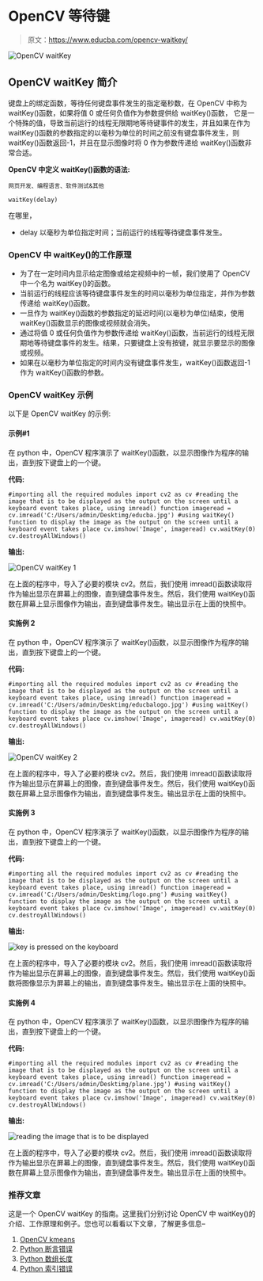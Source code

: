 # OpenCV 等待键

> 原文：<https://www.educba.com/opencv-waitkey/>

![OpenCV waitKey](img/4014220b7f64645b3b845f2668d39b8f.png)



## OpenCV waitKey 简介

键盘上的绑定函数，等待任何键盘事件发生的指定毫秒数，在 OpenCV 中称为 waitKey()函数，如果将值 0 或任何负值作为参数提供给 waitKey()函数， 它是一个特殊的值，导致当前运行的线程无限期地等待键事件的发生，并且如果在作为 waitKey()函数的参数指定的以毫秒为单位的时间之前没有键盘事件发生，则 waitKey()函数返回-1，并且在显示图像时将 0 作为参数传递给 waitKey()函数非常合适。

**OpenCV 中定义 waitKey()函数的语法:**

<small>网页开发、编程语言、软件测试&其他</small>

`waitKey(delay)`

在哪里，

*   delay 以毫秒为单位指定时间；当前运行的线程等待键盘事件发生。

### OpenCV 中 waitKey()的工作原理

*   为了在一定时间内显示给定图像或给定视频中的一帧，我们使用了 OpenCV 中一个名为 waitKey()的函数。
*   当前运行的线程应该等待键盘事件发生的时间以毫秒为单位指定，并作为参数传递给 waitKey()函数。
*   一旦作为 waitKey()函数的参数指定的延迟时间(以毫秒为单位)结束，使用 waitKey()函数显示的图像或视频就会消失。
*   通过将值 0 或任何负值作为参数传递给 waitKey()函数，当前运行的线程无限期地等待键盘事件的发生。结果，只要键盘上没有按键，就显示要显示的图像或视频。
*   如果在以毫秒为单位指定的时间内没有键盘事件发生，waitKey()函数返回-1 作为 waitKey()函数的参数。

### OpenCV waitKey 示例

以下是 OpenCV waitKey 的示例:

#### 示例#1

在 python 中，OpenCV 程序演示了 waitKey()函数，以显示图像作为程序的输出，直到按下键盘上的一个键。

**代码:**

`#importing all the required modules
import cv2 as cv
#reading the image that is to be displayed as the output on the screen until a keyboard event takes place, using imread() function
imageread = cv.imread('C:/Users/admin/Desktimg/educba.jpg')
#using waitKey() function to display the image as the output on the screen until a keyboard event takes place
cv.imshow('Image', imageread)
cv.waitKey(0)
cv.destroyAllWindows()`

**输出:**

![OpenCV waitKey 1](img/0c38420e772e3baf2187cd792245b1f1.png)



在上面的程序中，导入了必要的模块 cv2。然后，我们使用 imread()函数读取将作为输出显示在屏幕上的图像，直到键盘事件发生。然后，我们使用 waitKey()函数在屏幕上显示图像作为输出，直到键盘事件发生。输出显示在上面的快照中。

#### 实施例 2

在 python 中，OpenCV 程序演示了 waitKey()函数，以显示图像作为程序的输出，直到按下键盘上的一个键。

**代码:**

`#importing all the required modules
import cv2 as cv
#reading the image that is to be displayed as the output on the screen until a keyboard event takes place, using imread() function
imageread = cv.imread('C:/Users/admin/Desktimg/educbalogo.jpg')
#using waitKey() function to display the image as the output on the screen until a keyboard event takes place
cv.imshow('Image', imageread)
cv.waitKey(0)
cv.destroyAllWindows()`

**输出:**

![OpenCV waitKey 2](img/13105a2b802455351eaebf3f13c76846.png)



在上面的程序中，导入了必要的模块 cv2。然后，我们使用 imread()函数读取将作为输出显示在屏幕上的图像，直到键盘事件发生。然后，我们使用 waitKey()函数在屏幕上显示图像作为输出，直到键盘事件发生。输出显示在上面的快照中。

#### 实施例 3

在 python 中，OpenCV 程序演示了 waitKey()函数，以显示图像作为程序的输出，直到按下键盘上的一个键。

**代码:**

`#importing all the required modules
import cv2 as cv
#reading the image that is to be displayed as the output on the screen until a keyboard event takes place, using imread() function
imageread = cv.imread('C:/Users/admin/Desktimg/logo.png')
#using waitKey() function to display the image as the output on the screen until a keyboard event takes place
cv.imshow('Image', imageread)
cv.waitKey(0)
cv.destroyAllWindows()`

**输出:**

![key is pressed on the keyboard](img/17dd1424504e99d3fde93114cad57fd9.png)



在上面的程序中，导入了必要的模块 cv2。然后，我们使用 imread()函数读取将作为输出显示在屏幕上的图像，直到键盘事件发生。然后，我们使用 waitKey()函数将图像显示为屏幕上的输出，直到键盘事件发生。输出显示在上面的快照中。

#### 实施例 4

在 python 中，OpenCV 程序演示了 waitKey()函数，以显示图像作为程序的输出，直到按下键盘上的一个键。

**代码:**

`#importing all the required modules
import cv2 as cv
#reading the image that is to be displayed as the output on the screen until a keyboard event takes place, using imread() function
imageread = cv.imread('C:/Users/admin/Desktimg/plane.jpg')
#using waitKey() function to display the image as the output on the screen until a keyboard event takes place
cv.imshow('Image', imageread)
cv.waitKey(0)
cv.destroyAllWindows()`

**输出:**

![reading the image that is to be displayed](img/675fc375b81200ab199a8a6bd740bc71.png)



在上面的程序中，导入了必要的模块 cv2。然后，我们使用 imread()函数读取将作为输出显示在屏幕上的图像，直到键盘事件发生。然后，我们使用 waitKey()函数在屏幕上显示图像作为输出，直到键盘事件发生。输出显示在上面的快照中。

### 推荐文章

这是一个 OpenCV waitKey 的指南。这里我们分别讨论 OpenCV 中 waitKey()的介绍、工作原理和例子。您也可以看看以下文章，了解更多信息–

1.  [OpenCV kmeans](https://www.educba.com/opencv-kmeans/)
2.  [Python 断言错误](https://www.educba.com/python-assertionerror/)
3.  [Python 数组长度](https://www.educba.com/python-array-length/)
4.  [Python 索引错误](https://www.educba.com/python-indexerror/)





